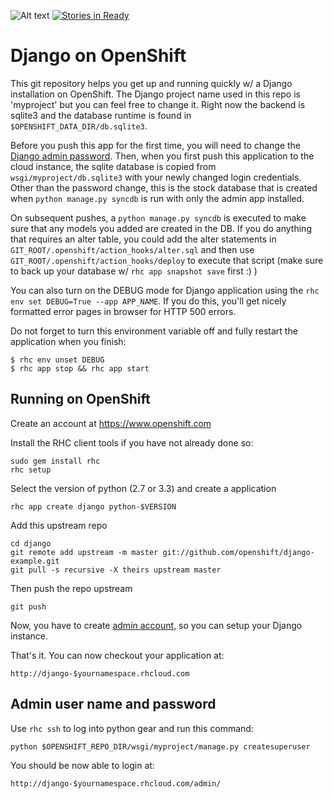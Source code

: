 ![Alt text](https://travis-ci.org/jcjl013/ylplines.svg?branch=master "Travis CI Status")
[![Stories in Ready](https://badge.waffle.io/jcjl013/ylplines.png?label=ready&title=Ready)](https://waffle.io/jcjl013/ylplines)

Django on OpenShift
===================

This git repository helps you get up and running quickly w/ a Django
installation on OpenShift.  The Django project name used in this repo
is 'myproject' but you can feel free to change it.  Right now the
backend is sqlite3 and the database runtime is found in
`$OPENSHIFT_DATA_DIR/db.sqlite3`.

Before you push this app for the first time, you will need to change
the [Django admin password](#admin-user-name-and-password).
Then, when you first push this
application to the cloud instance, the sqlite database is copied from
`wsgi/myproject/db.sqlite3` with your newly changed login
credentials. Other than the password change, this is the stock
database that is created when `python manage.py syncdb` is run with
only the admin app installed.

On subsequent pushes, a `python manage.py syncdb` is executed to make
sure that any models you added are created in the DB.  If you do
anything that requires an alter table, you could add the alter
statements in `GIT_ROOT/.openshift/action_hooks/alter.sql` and then use
`GIT_ROOT/.openshift/action_hooks/deploy` to execute that script (make
sure to back up your database w/ `rhc app snapshot save` first :) )

You can also turn on the DEBUG mode for Django application using the
`rhc env set DEBUG=True --app APP_NAME`. If you do this, you'll get
nicely formatted error pages in browser for HTTP 500 errors.

Do not forget to turn this environment variable off and fully restart
the application when you finish:

```
$ rhc env unset DEBUG
$ rhc app stop && rhc app start
```

Running on OpenShift
--------------------

Create an account at https://www.openshift.com

Install the RHC client tools if you have not already done so:
    
    sudo gem install rhc
    rhc setup

Select the version of python (2.7 or 3.3) and create a application

    rhc app create django python-$VERSION

Add this upstream repo

    cd django
    git remote add upstream -m master git://github.com/openshift/django-example.git
    git pull -s recursive -X theirs upstream master

Then push the repo upstream

    git push

Now, you have to create [admin account](#admin-user-name-and-password), so you 
can setup your Django instance.
	
That's it. You can now checkout your application at:

    http://django-$yournamespace.rhcloud.com

Admin user name and password
----------------------------
Use `rhc ssh` to log into python gear and run this command:

	python $OPENSHIFT_REPO_DIR/wsgi/myproject/manage.py createsuperuser

You should be now able to login at:

	http://django-$yournamespace.rhcloud.com/admin/
